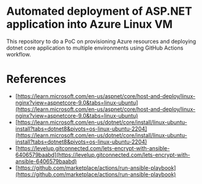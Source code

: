 # Automated deployment of ASP.NET application into Azure Linux VM

This repository to do a PoC on provisioning Azure resources and deploying dotnet core application to multiple environments using GitHub Actions workflow.

# References

- [https://learn.microsoft.com/en-us/aspnet/core/host-and-deploy/linux-nginx?view=aspnetcore-9.0&tabs=linux-ubuntu](https://learn.microsoft.com/en-us/aspnet/core/host-and-deploy/linux-nginx?view=aspnetcore-9.0&tabs=linux-ubuntu)
- [https://learn.microsoft.com/en-us/dotnet/core/install/linux-ubuntu-install?tabs=dotnet8&pivots=os-linux-ubuntu-2204](https://learn.microsoft.com/en-us/dotnet/core/install/linux-ubuntu-install?tabs=dotnet8&pivots=os-linux-ubuntu-2204)
- [https://levelup.gitconnected.com/lets-encrypt-with-ansible-6406579baabd](https://levelup.gitconnected.com/lets-encrypt-with-ansible-6406579baabd)
- [https://github.com/marketplace/actions/run-ansible-playbook](https://github.com/marketplace/actions/run-ansible-playbook)
